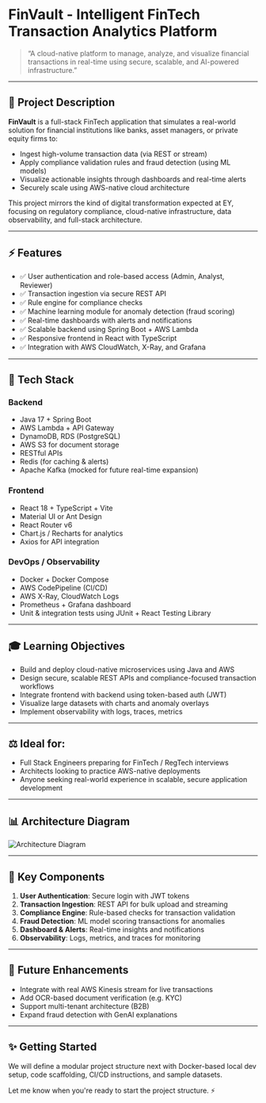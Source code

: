 # FinVault - Intelligent FinTech Transaction Analytics Platform

> “A cloud-native platform to manage, analyze, and visualize financial transactions in real-time using secure, scalable, and AI-powered infrastructure.”

---

## 🚀 Project Description

**FinVault** is a full-stack FinTech application that simulates a real-world solution for financial institutions like banks, asset managers, or private equity firms to:

- Ingest high-volume transaction data (via REST or stream)
- Apply compliance validation rules and fraud detection (using ML models)
- Visualize actionable insights through dashboards and real-time alerts
- Securely scale using AWS-native cloud architecture

This project mirrors the kind of digital transformation expected at EY, focusing on regulatory compliance, cloud-native infrastructure, data observability, and full-stack architecture.

---

## ⚡ Features

- ✅ User authentication and role-based access (Admin, Analyst, Reviewer)
- ✅ Transaction ingestion via secure REST API
- ✅ Rule engine for compliance checks
- ✅ Machine learning module for anomaly detection (fraud scoring)
- ✅ Real-time dashboards with alerts and notifications
- ✅ Scalable backend using Spring Boot + AWS Lambda
- ✅ Responsive frontend in React with TypeScript
- ✅ Integration with AWS CloudWatch, X-Ray, and Grafana

---

## 🧩 Tech Stack

### Backend
- Java 17 + Spring Boot
- AWS Lambda + API Gateway
- DynamoDB, RDS (PostgreSQL)
- AWS S3 for document storage
- RESTful APIs
- Redis (for caching & alerts)
- Apache Kafka (mocked for future real-time expansion)

### Frontend
- React 18 + TypeScript + Vite
- Material UI or Ant Design
- React Router v6
- Chart.js / Recharts for analytics
- Axios for API integration

### DevOps / Observability
- Docker + Docker Compose
- AWS CodePipeline (CI/CD)
- AWS X-Ray, CloudWatch Logs
- Prometheus + Grafana dashboard
- Unit & integration tests using JUnit + React Testing Library

---

## 🎓 Learning Objectives

- Build and deploy cloud-native microservices using Java and AWS
- Design secure, scalable REST APIs and compliance-focused transaction workflows
- Integrate frontend with backend using token-based auth (JWT)
- Visualize large datasets with charts and anomaly overlays
- Implement observability with logs, traces, metrics

---

## ⚖️ Ideal for:

- Full Stack Engineers preparing for FinTech / RegTech interviews
- Architects looking to practice AWS-native deployments
- Anyone seeking real-world experience in scalable, secure application development

---
## 📊 Architecture Diagram

![Architecture Diagram](./docs/architecture-diagram.png)

---

## 🔑 Key Components

1. **User Authentication**: Secure login with JWT tokens
2. **Transaction Ingestion**: REST API for bulk upload and streaming
3. **Compliance Engine**: Rule-based checks for transaction validation
4. **Fraud Detection**: ML model scoring transactions for anomalies
5. **Dashboard & Alerts**: Real-time insights and notifications
6. **Observability**: Logs, metrics, and traces for monitoring

---
## 🚜 Future Enhancements

- Integrate with real AWS Kinesis stream for live transactions
- Add OCR-based document verification (e.g. KYC)
- Support multi-tenant architecture (B2B)
- Expand fraud detection with GenAI explanations

---

## ✨ Getting Started

We will define a modular project structure next with Docker-based local dev setup, code scaffolding, CI/CD instructions, and sample datasets.

Let me know when you're ready to start the project structure. ⚡


